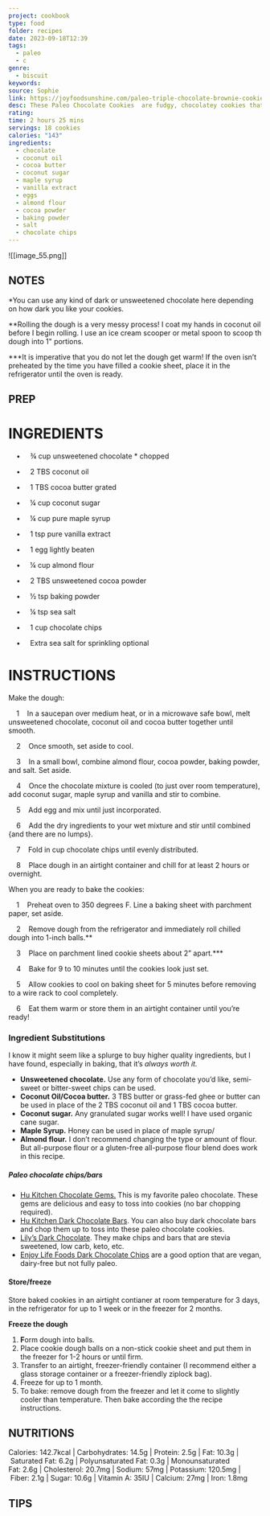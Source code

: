 ```yaml
---
project: cookbook
type: food
folder: recipes
date: 2023-09-18T12:39
tags:
  - paleo
  - c
genre:
  - biscuit
keywords: 
source: Sophie
link: https://joyfoodsunshine.com/paleo-triple-chocolate-brownie-cookies/
desc: These Paleo Chocolate Cookies  are fudgy, chocolatey cookies that are paleo, grain-free, gluten-free, dairy-free and refined-sugar free!
rating: 
time: 2 hours 25 mins
servings: 18 cookies
calories: "143"
ingredients:
  - chocolate
  - coconut oil
  - cocoa butter
  - coconut sugar
  - maple syrup
  - vanilla extract
  - eggs
  - almond flour
  - cocoa powder
  - baking powder
  - salt
  - chocolate chips
---
```


![[image_55.png]]

## NOTES

*You can use any kind of dark or unsweetened chocolate here depending on how dark you like your cookies.

**Rolling the dough is a very messy process! I coat my hands in coconut oil before I begin rolling. I use an ice cream scooper or metal spoon to scoop th dough into 1" portions.

***It is imperative that you do not let the dough get warm! If the oven isn’t preheated by the time you have filled a cookie sheet, place it in the refrigerator until the oven is ready.


## PREP


# INGREDIENTS

    •     ¾ cup unsweetened chocolate * chopped

    •     2 TBS coconut oil

    •     1 TBS cocoa butter grated

    •     ¼ cup coconut sugar

    •     ¼ cup pure maple syrup

    •     1 tsp pure vanilla extract

    •     1 egg lightly beaten

    •     ¼ cup almond flour

    •     2 TBS unsweetened cocoa powder

    •     ½ tsp baking powder

    •     ¼ tsp sea salt

    •     1 cup chocolate chips

    •     Extra sea salt for sprinkling optional

# INSTRUCTIONS

Make the dough:

    1    In a saucepan over medium heat, or in a microwave safe bowl, melt unsweetened chocolate, coconut oil and cocoa butter together until smooth.

    2    Once smooth, set aside to cool.

    3    In a small bowl, combine almond flour, cocoa powder, baking powder, and salt. Set aside.

    4    Once the chocolate mixture is cooled (to just over room temperature), add coconut sugar, maple syrup and vanilla and stir to combine.

    5    Add egg and mix until just incorporated.

    6    Add the dry ingredients to your wet mixture and stir until combined {and there are no lumps}.

    7    Fold in cup chocolate chips until evenly distributed.

    8    Place dough in an airtight container and chill for at least 2 hours or overnight.

When you are ready to bake the cookies:

    1    Preheat oven to 350 degrees F. Line a baking sheet with parchment paper, set aside.

    2    Remove dough from the refrigerator and immediately roll chilled dough into 1-inch balls.**

    3    Place on parchment lined cookie sheets about 2” apart.***

    4    Bake for 9 to 10 minutes until the cookies look just set.

    5    Allow cookies to cool on baking sheet for 5 minutes before removing to a wire rack to cool completely.

    6    Eat them warm or store them in an airtight container until you’re ready!


### Ingredient Substitutions

I know it might seem like a splurge to buy higher quality ingredients, but I have found, especially in baking, that it’s _always worth it._ 

- **Unsweetened chocolate.** Use any form of chocolate you’d like, semi-sweet or bitter-sweet chips can be used.
- **Coconut Oil/Cocoa butter.** 3 TBS butter or grass-fed ghee or butter can be used in place of the 2 TBS coconut oil and 1 TBS cocoa butter.
- **Coconut sugar.** Any granulated sugar works well! I have used organic cane sugar.
- **Maple Syrup.** Honey can be used in place of maple syrup/
- **Almond flour.** I don’t recommend changing the type or amount of flour. But all-purpose flour or a gluten-free all-purpose flour blend does work in this recipe.

##### **Paleo chocolate chips/bars**

- [Hu Kitchen Chocolate Gems.](https://amzn.to/3orx98M) This is my favorite paleo chocolate. These gems are delicious and easy to toss into cookies (no bar chopping required).
- [Hu Kitchen Dark Chocolate Bars](https://amzn.to/2RZYZMU). You can also buy dark chocolate bars and chop them up to toss into these paleo chocolate cookies.
- [Lily’s Dark Chocolate](https://amzn.to/3on8i62). They make chips and bars that are stevia sweetened, low carb, keto, etc.
- [Enjoy Life Foods Dark Chocolate Chips](https://amzn.to/2QqLF44) are a good option that are vegan, dairy-free but not fully paleo.

#### Store/freeze

Store baked cookies in an airtight contianer at room temperature for 3 days, in the refrigerator for up to 1 week or in the freezer for 2 months. 

**Freeze the dough**

1. **F**orm dough into balls.
2. Place cookie dough balls on a non-stick cookie sheet and put them in the freezer for 1-2 hours or until firm.
3. Transfer to an airtight, freezer-friendly container (I recommend either a glass storage container or a freezer-friendly ziplock bag).
4. Freeze for up to 1 month.
5. To bake: remove dough from the freezer and let it come to slightly cooler than temperature. Then bake according the the recipe instructions.


## NUTRITIONS

Calories: 142.7kcal | Carbohydrates: 14.5g | Protein: 2.5g | Fat: 10.3g | Saturated Fat: 6.2g | Polyunsaturated Fat: 0.3g | Monounsaturated Fat: 2.6g | Cholesterol: 20.7mg | Sodium: 57mg | Potassium: 120.5mg | Fiber: 2.1g | Sugar: 10.6g | Vitamin A: 35IU | Calcium: 27mg | Iron: 1.8mg


## TIPS



